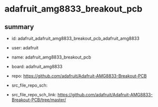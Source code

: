 # adafruit_amg8833_breakout_pcb
 
## summary 
* id: adafruit_adafruit_amg8833_breakout_pcb_adafruit_amg8833
* user: adafruit
* name: adafruit_amg8833_breakout_pcb
* board: adafruit_amg8833
* repo: https://github.com/adafruit/Adafruit-AMG8833-Breakout-PCB



* src_file_repo_sch: 
* src_file_repo_sch_link: https://github.com/adafruit/Adafruit-AMG8833-Breakout-PCB/tree/master/




